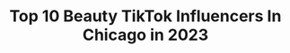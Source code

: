 ---
title: Top 10 Beauty TikTok Influencers In Chicago in 2023
description: >-
  Find top beauty TikTok influencers in Chicago in 2023. Most popular hashtags: #fyp #beauty #chicago #duet.
platform: TikTok
hits: 36
text_top: Discover the most popular TikTok profiles on inBeat.
text_bottom: Our database aggregates 36 TikTok influencers like this in Chicago, United States for you to collaborate.
profiles:
  - username: "asmaticc"
    fullname: >-
      Asma
    bio: >-
      Here for the laughs chicago
    location: "United States"
    followers: 29900
    engagement: 1084
    commentsToLikes: 0.048546
    id: ck7zo7iaaij8w0j788xzigt3w
    verified: false
    hashtags: "#upcycling, #notonething, #fyp, #hijabi"
  - username: "901nm"
    fullname: >-
      Nadine🌻💕
    bio: >-
      BLM 🇵🇸🇵🇸🇵🇸🇵🇸 19
    location: "United States"
    followers: 13600
    engagement: 594
    commentsToLikes: 0.071384
    id: ckcdrdqoncqj60j23dbwenvgv
    verified: false
    hashtags: "#palestinian, #funny, #foryou, #xyzbca"
  - username: "alaia.alaia"
    fullname: >-
      Lai lai 🦋
    bio: >-
      24. Chicago. 🍒Interior. Life Style. 🦋Beauty. DIY.Family.Dance✨
    location: "United States"
    followers: 19600
    engagement: 597
    commentsToLikes: 0.029383
    id: ck90tz47runq10j7890aatttc
    verified: false
    hashtags: "#chicago, #summer, #health, #fitness"
  - username: "hanan3.b"
    fullname: >-
      Hanane Hearts
    bio: >-
      Free Palestine If you for trump, your argument is automatically invalid.
    location: "United States"
    followers: 14700
    engagement: 628
    commentsToLikes: 0.064755
    id: ckamqmsoni1850i78hz2md1er
    verified: false
    hashtags: "#foryou, #eid, #fyp, #kodakblack"
  - username: "chicagostyleicon"
    fullname: >-
      Jen White
    bio: >-
      YouTube vlogs🎙 Public speaking tips @digitalspeakingcoach (Tiktok)
    location: "United States"
    followers: 22200
    engagement: 491
    commentsToLikes: 0.013825
    id: ckb9fooa54a2h0j23z9piqlxj
    verified: false
    hashtags: "#nordstromanniversarysale, #amazon, #chicago, #amazonhaul"
  - username: "ac_paints"
    fullname: >-
      Alexisss
    bio: >-
      Art and stuffs🎨🌈💘✨ California
    location: "United States"
    followers: 43700
    engagement: 1396
    commentsToLikes: 0.057399
    id: ckbqoextu96h10j23d8odpllg
    verified: false
    hashtags: "#tiktokartist, #food, #aesthetic, #fyp"
  - username: "honeybmua"
    fullname: >-
      Mua.Fatshionista
    bio: >-
      Chicago ❤️ She/Her 🏳️‍🌈 Queer. Married 35yo Anti-Racist Anti-terf
    location: "United States"
    followers: 8123
    engagement: 2191
    commentsToLikes: 0.094565
    id: ckbqivjoh406z0j234lsd7dxx
    verified: false
    hashtags: "#blacklivesmatter, #duet, #beauty, #biden2020"
  - username: "russiaancream"
    fullname: >-
      САНЯ 222
    bio: >-
      chicago/19/♐️ Следи за собой i speak russian sometimes lol
    location: "United States"
    followers: 21100
    engagement: 1597
    commentsToLikes: 0.055168
    id: ck9aaylbqmlmx0j78f0wepbvx
    verified: false
    hashtags: "#viral, #fyp, #xyzbca, #duet"
  - username: "pvo.aj"
    fullname: >-
      Pvo.Aj💫
    bio: >-
      Chicago 📍 30k on IG? P V O🧸
    location: "United States"
    followers: 372100
    engagement: 2485
    commentsToLikes: 0.009944
    id: ckaiiteombyvi0i78uebd69h4
    verified: false
    hashtags: "#college, #foryoupage, #pvo, #fyp"
  - username: "jessicahash4"
    fullname: >-
      Jessica Hash
    bio: >-
      Beauty*Fashion*Dance Keep it classy
    location: "United States"
    followers: 63200
    engagement: 684
    commentsToLikes: 0.073626
    id: ckcjbj3uw8zqm0j23ucaqkkas
    verified: false
    hashtags: "#razrfit, #outfitideas, #funny, #duets"
---